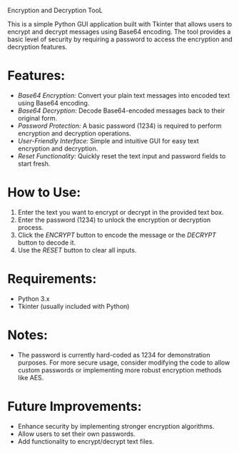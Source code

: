 Encryption and Decryption TooL

This is a simple Python GUI application built with Tkinter that allows users to encrypt and decrypt messages using Base64 encoding. The tool provides a basic level of security by requiring a password to access the encryption and decryption features.

# Features:
- *Base64 Encryption:* Convert your plain text messages into encoded text using Base64 encoding.
- *Base64 Decryption:* Decode Base64-encoded messages back to their original form.
- *Password Protection:* A basic password (1234) is required to perform encryption and decryption operations.
- *User-Friendly Interface:* Simple and intuitive GUI for easy text encryption and decryption.
- *Reset Functionality:* Quickly reset the text input and password fields to start fresh.

# How to Use:
1. Enter the text you want to encrypt or decrypt in the provided text box.
2. Enter the password (1234) to unlock the encryption or decryption process.
3. Click the *ENCRYPT* button to encode the message or the *DECRYPT* button to decode it.
4. Use the *RESET* button to clear all inputs.

# Requirements:
- Python 3.x
- Tkinter (usually included with Python)
# Notes:
- The password is currently hard-coded as 1234 for demonstration purposes. For more secure usage, consider modifying the code to allow custom passwords or implementing more robust encryption methods like AES.

# Future Improvements:
- Enhance security by implementing stronger encryption algorithms.
- Allow users to set their own passwords.
- Add functionality to encrypt/decrypt text files.
   
